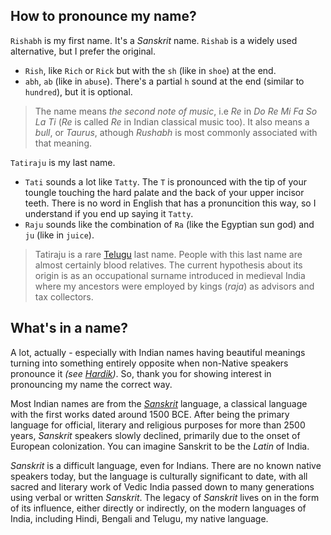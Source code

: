 ## How to pronounce my name?
`Rishabh` is my first name. It's a _Sanskrit_ name. `Rishab` is a widely used alternative, but I prefer the original.
- `Rish`, like `Rich` or `Rick` but with the `sh` (like in `shoe`) at the end.
- `abh`, `ab` (like in `abuse`). There's a partial `h` sound at the end (similar to `hundred`), but it is optional.

> The name means _the second note of music_, i.e _Re_ in _Do Re Mi Fa So La Ti_ (_Re_ is called _Re_ in Indian classical music too). It also means a _bull_, or _Taurus_, athough _Rushabh_ is most commonly associated with that meaning.

`Tatiraju` is my last name.
- `Tati` sounds a lot like `Tatty`. The `T` is pronounced with the tip of your toungle touching the hard palate and the back of your upper incisor teeth. There is no word in English that has a pronuncition this way, so I understand if you end up saying it `Tatty`.
- `Raju` sounds like the combination of `Ra` (like the Egyptian sun god) and `ju` (like in `juice`).

> Tatiraju is a rare [Telugu](https://en.wikipedia.org/wiki/Telugu_people) last name. People with this last name are almost certainly blood relatives. The current hypothesis about its origin is as an occupational surname introduced in medieval India where my ancestors were employed by kings (_raja_) as advisors and tax collectors.

## What's in a name?
A lot, actually - especially with Indian names having beautiful meanings turning into something entirely opposite when non-Native speakers pronounce it _(see [Hardik](https://en.wikipedia.org/wiki/Hardik))_. So, thank you for showing interest in pronouncing my name the correct way.

Most Indian names are from the [_Sanskrit_](https://en.wikipedia.org/wiki/Sanskrit) language, a classical language with the first works dated around 1500 BCE. After being the primary language for official, literary and religious purposes for more than 2500 years, _Sanskrit_ speakers slowly declined, primarily due to the onset of European colonization. You can imagine Sanskrit to be the _Latin_ of India.

_Sanskrit_ is a difficult language, even for Indians. There are no known native speakers today, but the language is culturally significant to date, with all sacred and literary work of Vedic India passed down to many generations using verbal or written _Sanskrit_. The legacy of _Sanskrit_ lives on in the form of its influence, either directly or indirectly, on the modern languages of India, including Hindi, Bengali and Telugu, my native language. 
